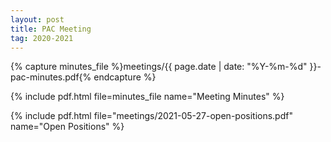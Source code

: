 ```yaml
---
layout: post
title: PAC Meeting
tag: 2020-2021
---
```

{% capture minutes_file %}meetings/{{ page.date | date: "%Y-%m-%d" }}-pac-minutes.pdf{% endcapture %}

{% include pdf.html file=minutes_file name="Meeting Minutes" %}

{% include pdf.html file="meetings/2021-05-27-open-positions.pdf" name="Open Positions" %}